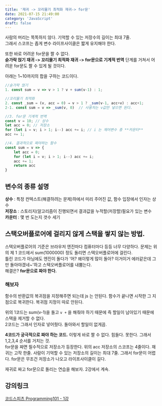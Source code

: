 ```yaml
---
title: '재귀 -> 꼬리물기 최적화 재귀-> for문'
date: 2021-07-15 21:49:00
category: 'JavaScript'
draft: false
---
```


사람의 머리는 똑똑하지 않다. 기억할 수 있는 저장수의 길이는 최대 7줄.  
그래서 스코프는 좁게 변수 라이프사이클은 짧게 유지해야 한다.

또한 바로 어려운 for문을 짤 수 없다.  
**숟가락 얹기 재귀 -> 꼬리물기 최적화 재귀 -> for문으로 기계적 번역** 단계를 거쳐서 어려운 for문도 짤 수 있게 될 것이다.

아래는 1~10까지의 합을 구하는 코드이다.

```jsx
//숟가락 얹기
1. const sum = v => v > 1 ? v + sum(v-1) : 1;

//꼬리물기 최적화
2. const _sum = (v, acc = 0) ⇒ v > 1 ? _sum(v-1, acc+v) : acc+1;
2-1. const sum = v => _sum(v, 0)  // 사용자는 v값만 넣으면 된다.

//3. for문 기계적 번역
const v = 10; // 상수
let acc = 0; // 저장소
for (let i = v; i > 1; i--) acc += i; // i 는 제어변수 중 **카운터**
acc += 1;

//4. 결과적으로 짜야하는 함수
const sum = v => {
	let acc = 0;
	for (let i = v; i > 1; i--) acc += i;
	acc += 1;
	return acc
}
```

## 변수의 종류 설명

**상수** : 특정 컨텍스트(해결하려는 문제)하에서 미리 주어진 값, 함수 입장에서 인자는 상수  
**저장소** : 스토리지(알고리즘이 진행되면서 결과값을 누적할(저장할)필요가 있는 변수  
**카운터** : 몇 번 도는지 갯수 세기

## 스택오버플로어에 걸리지 않게 스택을 쌓지 않는 방법.

스택오버플로어의 기준은 브라우저 엔진마다 컴퓨터마다 등등 너무 다양하다.
문제는 위의 제 1 코드에서 sum(1000000) 정도 돌리면 스택오버플로어에 걸린다.  
틀린 코드가 아님에도 엔진이 돌다가 '어? 왜이렇게 많이 돌아? 이거이거 에러같은데 그만 돌아야겠네~'하고 스택오버플로어를 내뿜는다.  
해결은? **for문으로 짜야 한다.**

### 해보자

함수의 반환값의 복귀점을 지정해주면 되는데 js 는 안된다. 함수가 끝나면 시작한 그 지점으로 복귀한다. 복귀점 지정이 따로 안된다.

위의 1코드는 sum(v-1)을 돌고 `v +` 을 해줘야 하기 때문에 즉 할일이 남아있기 때문에 스택을 제거할 수 없다.  
2코드는 그래서 인자로 넣어줬다. 돌아와서 할일이 없게끔.

**4코드가 궁극적으로 짜야 하는 코드.** 이렇게 바로 짤 수 없다. 힘들다. 못한다. 그래서 1,2,3,4 순서를 거치는 것.  
for문을 짜면 필수적으로 저장소가 등장한다.
위의 acc 저장소의 스코프는 4줄이다. 재귀는 고작 한줄.
사람이 기억할 수 있는 저장소의 길이는 최대 7줄.
그래서 for문이 어렵다. for문은 무조건 저장소가 나오고 라이프사이클이 길다.

재귀로 짜고 for문으로 돌리는 연습을 해보자. 2강에서 계속.

## 강의링크

[코드스피츠 Programming101 - 1강](https://youtu.be/0lAsf19iE2g)
